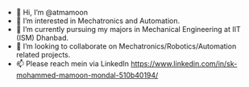 - 👋 Hi, I’m @atmamoon
- 👀 I’m interested in Mechatronics and Automation.
- 🌱 I’m currently pursuing my majors in Mechanical Engineering at IIT (ISM) Dhanbad.
- 💞️ I’m looking to collaborate on Mechatronics/Robotics/Automation related projects.
- 📫 Please reach mein via LinkedIn https://www.linkedin.com/in/sk-mohammed-mamoon-mondal-510b40194/

<!---
atmamoon/atmamoon is a ✨ special ✨ repository because its `README.md` (this file) appears on your GitHub profile.
You can click the Preview link to take a look at your changes.
--->

